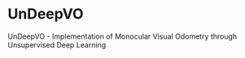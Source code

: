 # UnDeepVO
UnDeepVO - Implementation of Monocular Visual Odometry through Unsupervised Deep Learning
